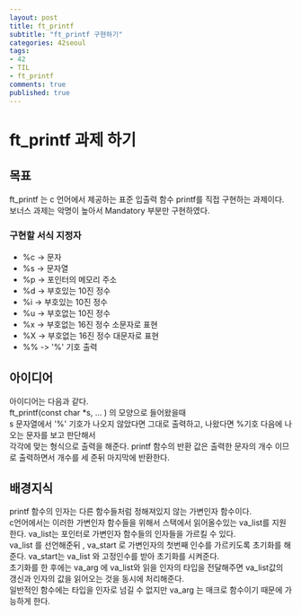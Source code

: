 ```yaml
---
layout: post
title: ft_printf
subtitle: "ft_printf 구현하기"
categories: 42seoul
tags:
- 42
- TIL
- ft_printf
comments: true
published: true
---
```


# ft_printf 과제 하기

## 목표  

ft_printf 는 c 언어에서 제공하는 표준 입출력 함수 printf를 직접 구현하는 과제이다.  
보너스 과제는 악명이 높아서 Mandatory 부분만 구현하였다.  
  
  
### 구현할 서식 지정자  
- %c -> 문자
- %s -> 문자열
- %p -> 포인터의 메모리 주소
- %d -> 부호있는 10진 정수
- %i -> 부호있는 10진 정수
- %u -> 부호없는 10진 정수
- %x -> 부호없는 16진 정수 소문자로 표현 
- %X -> 부호없는 16진 정수 대문자로 표현
- %% -> '%' 기호 출력 

## 아이디어  

아이디어는 다음과 같다.  
ft_printf(const char *s, ... ) 의 모양으로 들어왔을때  
s 문자열에서 '%' 기호가 나오지 않았다면 그대로 출력하고, 나왔다면 %기호 다음에 나오는 문자를 보고 판단해서  
각각에 맞는 형식으로 출력을 해준다.  printf 함수의 반환 값은 출력한 문자의 개수 이므로 출력하면서 개수를 세 준뒤 마지막에 반환한다.  


## 배경지식  

printf 함수의 인자는 다른 함수들처럼 정해져있지 않는 가변인자 함수이다.  
c언어에서는 이러한 가변인자 함수들을 위해서 스택에서 읽어올수있는 va_list를 지원한다.
va_list는 포인터로 가변인자 함수들의 인자들을 가르킬 수 있다.  
va_list 를 선언해준뒤 , va_start 로 가변인자의 첫번째 인수를 가르키도록 초기화를 해준다. 
va_start는 va_list 와 고정인수를 받아 초기화를 시켜준다.  
초기화를 한 후에는 va_arg 에 va_list와 읽을 인자의 타입을 전달해주면 va_list값의 갱신과 인자의 값을 읽어오는 것을 동시에 처리해준다.  
일반적인 함수에는 타입을 인자로 넘길 수 없지만 va_arg 는 매크로 함수이기 때문에 가능하게 한다.  







